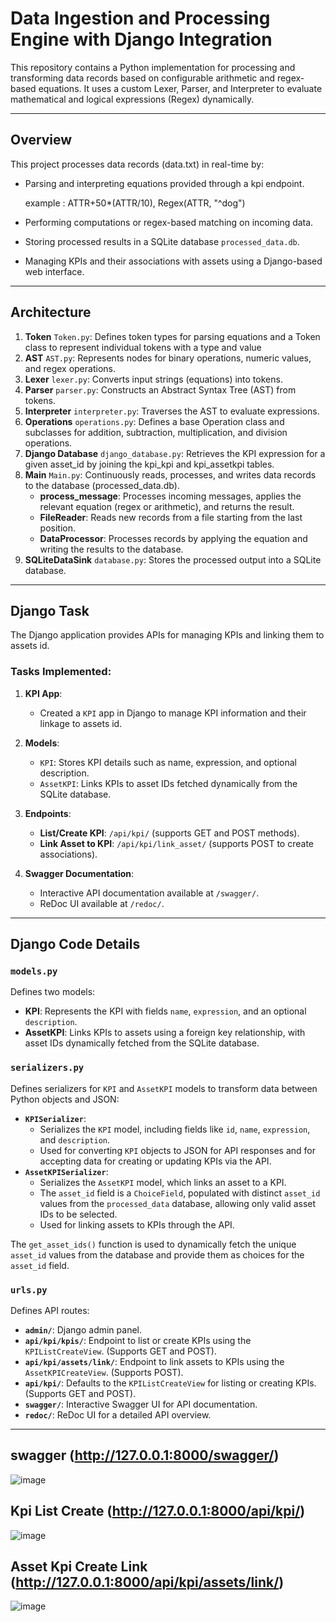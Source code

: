 # Data Ingestion and Processing Engine with Django Integration

This repository contains a Python implementation for processing and transforming data records based on configurable arithmetic and regex-based equations. It uses a custom Lexer, Parser, and Interpreter to evaluate mathematical and logical expressions (Regex) dynamically.

---

## Overview

This project processes data records (data.txt) in real-time by:
- Parsing and interpreting equations provided through a kpi endpoint.
  
  example :
  ATTR+50*(ATTR/10), Regex(ATTR, "^dog")
- Performing computations or regex-based matching on incoming data.
- Storing processed results in a SQLite database `processed_data.db`.
- Managing KPIs and their associations with assets using a Django-based web interface.

---

## Architecture 

1. **Token** `Token.py`: Defines token types for parsing equations and a Token class to represent individual tokens with a type and value
2. **AST** `AST.py`: Represents nodes for binary operations, numeric values, and regex operations.
4. **Lexer** `lexer.py`: Converts input strings (equations) into tokens.
5. **Parser** `parser.py`: Constructs an Abstract Syntax Tree (AST) from tokens.
6. **Interpreter** `interpreter.py`: Traverses the AST to evaluate expressions.
7. **Operations** `operations.py`: Defines a base Operation class and subclasses for addition, subtraction, multiplication, and division operations.
8. **Django Database** `django_database.py`: Retrieves the KPI expression for a given asset_id by joining the kpi_kpi and kpi_assetkpi tables.
9. **Main** `Main.py`: Continuously reads, processes, and writes data records to the database (processed_data.db).
   - **process_message**: Processes incoming messages, applies the relevant equation (regex or arithmetic), and returns the result.
   - **FileReader**: Reads new records from a file starting from the last position.
   - **DataProcessor**: Processes records by applying the equation and writing the results to the database.
10. **SQLiteDataSink** `database.py`: Stores the processed output into a SQLite database.

---

## Django Task

The Django application provides APIs for managing KPIs and linking them to assets id. 

### Tasks Implemented:
1. **KPI App**:
   - Created a `KPI` app in Django to manage KPI information and their linkage to assets id.
   
2. **Models**:
   - `KPI`: Stores KPI details such as name, expression, and optional description.
   - `AssetKPI`: Links KPIs to asset IDs fetched dynamically from the SQLite database.

3. **Endpoints**:
   - **List/Create KPI**: `/api/kpi/` (supports GET and POST methods).
   - **Link Asset to KPI**: `/api/kpi/link_asset/` (supports POST to create associations).

4. **Swagger Documentation**:
   - Interactive API documentation available at `/swagger/`.
   - ReDoc UI available at `/redoc/`.

---

## Django Code Details

### `models.py`
Defines two models:
- **KPI**: Represents the KPI with fields `name`, `expression`, and an optional `description`.
- **AssetKPI**: Links KPIs to assets using a foreign key relationship, with asset IDs dynamically fetched from the SQLite database.

### `serializers.py`
Defines serializers for `KPI` and `AssetKPI` models to transform data between Python objects and JSON:
- **`KPISerializer`**: 
  - Serializes the `KPI` model, including fields like `id`, `name`, `expression`, and `description`.
  - Used for converting `KPI` objects to JSON for API responses and for accepting data for creating or updating KPIs via the API.
- **`AssetKPISerializer`**:
  - Serializes the `AssetKPI` model, which links an asset to a KPI.
  - The `asset_id` field is a `ChoiceField`, populated with distinct `asset_id` values from the `processed_data` database, allowing only valid asset IDs to be selected.
  - Used for linking assets to KPIs through the API.

The `get_asset_ids()` function is used to dynamically fetch the unique `asset_id` values from the database and provide them as choices for the `asset_id` field.

### `urls.py`
Defines API routes:
- **`admin/`**: Django admin panel.
- **`api/kpi/kpis/`**: Endpoint to list or create KPIs using the `KPIListCreateView`. (Supports GET and POST).
- **`api/kpi/assets/link/`**: Endpoint to link assets to KPIs using the `AssetKPICreateView`. (Supports POST).
- **`api/kpi/`**: Defaults to the `KPIListCreateView` for listing or creating KPIs. (Supports GET and POST).
- **`swagger/`**: Interactive Swagger UI for API documentation.
- **`redoc/`**: ReDoc UI for a detailed API overview.
---

## swagger (http://127.0.0.1:8000/swagger/)
![image](https://github.com/user-attachments/assets/729cee9d-cedc-41e3-ae52-cfba27f9a517)

## Kpi List Create (http://127.0.0.1:8000/api/kpi/)
![image](https://github.com/user-attachments/assets/ad3a9573-8ab1-42f9-805b-d7270d0bcf09)

## Asset Kpi Create Link (http://127.0.0.1:8000/api/kpi/assets/link/)
![image](https://github.com/user-attachments/assets/3dc1e88a-bf69-4e21-9068-f6802c62cbaf)


